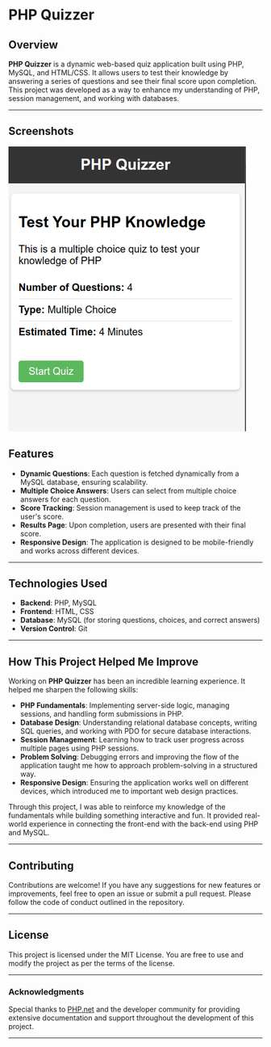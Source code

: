 # PHP Quizzer

## Overview

**PHP Quizzer** is a dynamic web-based quiz application built using PHP, MySQL, and HTML/CSS. It allows users to test their knowledge by answering a series of questions and see their final score upon completion. This project was developed as a way to enhance my understanding of PHP, session management, and working with databases.

---

## Screenshots

![PHP Quizzer](assets/quizzer.gif)

## Features

- **Dynamic Questions**: Each question is fetched dynamically from a MySQL database, ensuring scalability.
- **Multiple Choice Answers**: Users can select from multiple choice answers for each question.
- **Score Tracking**: Session management is used to keep track of the user's score.
- **Results Page**: Upon completion, users are presented with their final score.
- **Responsive Design**: The application is designed to be mobile-friendly and works across different devices.

---

## Technologies Used

- **Backend**: PHP, MySQL
- **Frontend**: HTML, CSS
- **Database**: MySQL (for storing questions, choices, and correct answers)
- **Version Control**: Git

---

## How This Project Helped Me Improve

Working on **PHP Quizzer** has been an incredible learning experience. It helped me sharpen the following skills:

- **PHP Fundamentals**: Implementing server-side logic, managing sessions, and handling form submissions in PHP.
- **Database Design**: Understanding relational database concepts, writing SQL queries, and working with PDO for secure database interactions.
- **Session Management**: Learning how to track user progress across multiple pages using PHP sessions.
- **Problem Solving**: Debugging errors and improving the flow of the application taught me how to approach problem-solving in a structured way.
- **Responsive Design**: Ensuring the application works well on different devices, which introduced me to important web design practices.

Through this project, I was able to reinforce my knowledge of the fundamentals while building something interactive and fun. It provided real-world experience in connecting the front-end with the back-end using PHP and MySQL.

---

## Contributing

Contributions are welcome! If you have any suggestions for new features or improvements, feel free to open an issue or submit a pull request. Please follow the code of conduct outlined in the repository.

---

## License

This project is licensed under the MIT License. You are free to use and modify the project as per the terms of the license.

---

### Acknowledgments

Special thanks to [PHP.net](https://www.php.net/) and the developer community for providing extensive documentation and support throughout the development of this project.

---
